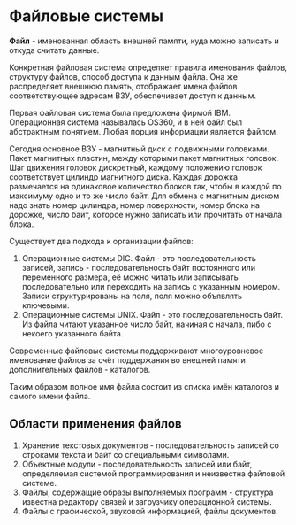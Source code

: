 # Файловые системы

**Файл** - именованная область внешней памяти, куда можно записать и откуда считать данные.

Конкретная файловая система определяет правила именования файлов, структуру файлов, способ доступа к данным файла. Она же распределяет внешнюю память, отображает имена файлов соответствующее адресам ВЗУ, обеспечивает доступ к данным.

Первая файловая система была предложена фирмой IBM. Операционная система называлась OS360, и в ней файл был абстрактным понятием. Любая порция информации является файлом.

Сегодня основное ВЗУ - магнитный диск с подвижными головками. Пакет магнитных пластин, между которыми пакет магнитных головок. Шаг движения головок дискретный, каждому положению головок соответствует цилиндр магнитного диска. Каждая дорожка размечается на одинаковое количество блоков так, чтобы в каждой по максимуму одно и то же число байт. Для обмена с магнитным диском надо знать номер цилиндра, номер поверхности, номер блока на дорожке, число байт, которое нужно записать или прочитать от начала блока.

Существует два подхода к организации файлов:
1. Операционные системы DIC. Файл - это последовательность записей, запись - последовательность байт постоянного или переменного размера, её можно читать или записывать последовательно или переходить на запись с указанным номером. Записи структурированы на поля, поля можно объявлять ключевыми.
2. Операционные системы UNIX. Файл - это последовательность байт. Из файла читают указанное число байт, начиная с начала, либо с некоего указанного байта.

Современные файловые системы поддерживают многоуровневое именование файлов за счёт поддержания во внешней памяти дополнительных файлов - каталогов.

Таким образом полное имя файла состоит из списка имён каталогов и самого имени файла.

## Области применения файлов

1. Хранение текстовых документов - последовательность записей со строками текста и байт со специальными символами.
2. Объектные модули - последовательность записей или байт, определяемая системой программирования и неизвестна файловой системе.
3. Файлы, содержащие образы выполняемых программ - структура известна редактору связей и загрузчику операционной системы.
4. Файлы с графической, звуковой информацией, файлы документов.
